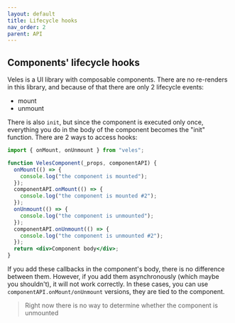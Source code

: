 ```yaml
---
layout: default
title: Lifecycle hooks
nav_order: 2
parent: API
---
```


## Components' lifecycle hooks

Veles is a UI library with composable components. There are no re-renders in this library, and because of that there are only 2 lifecycle events:

- mount
- unmount

There is also `init`, but since the component is executed only once, everything you do in the body of the component becomes the "init" function.
There are 2 ways to access hooks:

```jsx
import { onMount, onUnmount } from "veles";

function VelesComponent(_props, componentAPI) {
  onMount(() => {
    console.log("the component is mounted");
  });
  componentAPI.onMount(() => {
    console.log("the component is mounted #2");
  });
  onUnmount(() => {
    console.log("the component is unmounted");
  });
  componentAPI.onUnmount(() => {
    console.log("the component is unmounted #2");
  });
  return <div>Component body</div>;
}
```

If you add these callbacks in the component's body, there is no difference between them. However, if you add them asynchronously (which maybe you shouldn't), it will not work correctly. In these cases, you can use `componentAPI.onMount/onUnmount` versions, they are tied to the component.

> Right now there is no way to determine whether the component is unmounted
